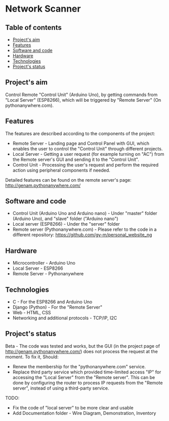 # Network Scanner
## Table of contents
* [Project's aim](#Project's-aim")
* [Features](#Features)
* [Software and code](#Software-and-code)
* [Hardware](#Hardware)
* [Technologies](#Technologies)
* [Project's status](#Project's-status)

## Project's aim
Control Remote "Control Unit" (Arduino Uno), by getting commands from "Local Server" (ESP8266), which will be triggered by "Remote Server" (On pythonanywhere.com).

## Features
The features are described according to the components of the project:
* Remote Server - Landing page and Control Panel with GUI, which enables the user to control the "Control Unit" through different projects.
* Local Server - Getting a user request (for example turning on "AC") from the Remote server's GUI and sending it to the "Control Unit".
* Control Unit - Processing the user's request and perform the required action using peripheral components if needed.

Detailed features can be found on the remote server's page: http://genam.pythonanywhere.com/

## Software and code
* Control Unit (Arduino Uno and Arduino nano) - Under "master" folder (Arduino Uno), and "slave" folder ("Arduino nano")
* Local server (ESP8266) - Under the "server" folder
* Remote server (Pythonanywhere.com) - Please refer to the code in a different repository: https://github.com/gy-m/personal_website_ng

## Hardware
* Microcontroller - Arduino Uno
* Local Server - ESP8266
* Remote Server - Pythonanywhere

## Technologies
* C - For the ESP8266 and Arduino Uno
* Django (Python) - For the "Remote Server"
* Web - HTML, CSS
* Networking and additional protocols - TCP/IP, I2C

## Project's status
Beta - The code was tested and works, but the GUI (in the project page of http://genam.pythonanywhere.com/) does not process the request at the moment. To fix it, Should:
* Renew the membership for the "pythonanywhere.com" service.
* Replace third party service which provided time-limited access "IP" for accessing the "Local Server" from the "Remote server". This can be done by configuring the router to process IP requests from the "Remote server", instead of using a third-party service.

TODO:
* Fix the code of "local server" to be more clear and usable
* Add Documentation folder - Wire Diagram, Demonstration, Inventory